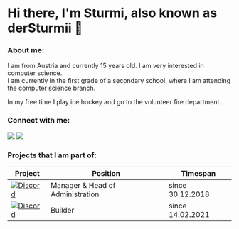 # Hi there, I'm Sturmi, also known as derSturmii 👋

### About me:
I am from Austria and currently 15 years old. I am very interested in computer science. \
I am currently in the first grade of a secondary school, where I am attending the computer science branch.

In my free time I play ice hockey and go to the volunteer fire department.

### Connect with me:

[<img src="https://img.shields.io/badge/sturmi.%232011-7289DA.svg?&style=for-the-badge&logo=discord&logoColor=white"/>][sturmidiscord]
[<img src="https://img.shields.io/badge/DerSturmii-1DA1F2.svg?&style=for-the-badge&logo=twitter&logoColor=white"/>][sturmitwitter]

### Projects that I am part of:
| Project | Position | Timespan |
|---------|----------|----------|
| [![Discord](https://img.shields.io/discord/482597261696696341?color=62e7f7&label=Vrox%20Network&logo=discord&style=flat-square)][vroxdiscord] | Manager & Head of Administration | since 30.12.2018 |
| [![Discord](https://img.shields.io/discord/634743344794304522?color=02f2ff&label=Synodix&logo=discord&style=flat-square)][vroxdiscord] | Builder | since 14.02.2021 |


[sturmidiscord]: https://discord.com/users/231878626226864128
[sturmitwitter]: https://twitter.com/DerSturmii
[vroxdiscord]: https://discord.gg/rCj7MeU
[synodixdiscord]: https://discord.gg/QX68mwPFYS


